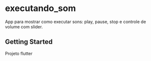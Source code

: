 # executando_som

App para mostrar como executar sons: play, pause, stop e controle de volume com slider.

## Getting Started

Projeto flutter

